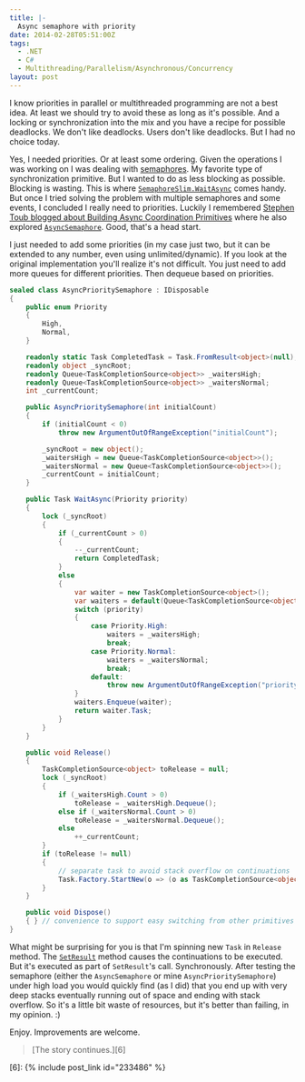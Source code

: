 ```yaml
---
title: |-
  Async semaphore with priority
date: 2014-02-28T05:51:00Z
tags:
  - .NET
  - C#
  - Multithreading/Parallelism/Asynchronous/Concurrency
layout: post
---
```

I know priorities in parallel or multithreaded programming are not a best idea. At least we should try to avoid these as long as it's possible. And a locking or synchronization into the mix and you have a recipe for possible deadlocks. We don't like deadlocks. Users don't like deadlocks. But I had no choice today.

<!-- excerpt -->

Yes, I needed priorities. Or at least some ordering. Given the operations I was working on I was dealing with [semaphores][1]. My favorite type of synchronization primitive. But I wanted to do as less blocking as possible. Blocking is wasting. This is where [`SemaphoreSlim.WaitAsync`][4] comes handy. But once I tried solving the problem with multiple semaphores and some events, I concluded I really need to priorities. Luckily I remembered [Stephen Toub blogged about Building Async Coordination Primitives][2] where he also explored [`AsyncSemaphore`][3]. Good, that's a head start.

I just needed to add some priorities (in my case just two, but it can be extended to any number, even using unlimited/dynamic). If you look at the original implementation you'll realize it's not difficult. You just need to add more queues for different priorities. Then dequeue based on priorities.

```csharp
sealed class AsyncPrioritySemaphore : IDisposable
{
	public enum Priority
	{
		High,
		Normal,
	}

	readonly static Task CompletedTask = Task.FromResult<object>(null);
	readonly object _syncRoot;
	readonly Queue<TaskCompletionSource<object>> _waitersHigh;
	readonly Queue<TaskCompletionSource<object>> _waitersNormal;
	int _currentCount;

	public AsyncPrioritySemaphore(int initialCount)
	{
		if (initialCount < 0)
			throw new ArgumentOutOfRangeException("initialCount");

		_syncRoot = new object();
		_waitersHigh = new Queue<TaskCompletionSource<object>>();
		_waitersNormal = new Queue<TaskCompletionSource<object>>();
		_currentCount = initialCount;
	}

	public Task WaitAsync(Priority priority)
	{
		lock (_syncRoot)
		{
			if (_currentCount > 0)
			{
				--_currentCount;
				return CompletedTask;
			}
			else
			{
				var waiter = new TaskCompletionSource<object>();
				var waiters = default(Queue<TaskCompletionSource<object>>);
				switch (priority)
				{
					case Priority.High:
						waiters = _waitersHigh;
						break;
					case Priority.Normal:
						waiters = _waitersNormal;
						break;
					default:
						throw new ArgumentOutOfRangeException("priority");
				}
				waiters.Enqueue(waiter);
				return waiter.Task;
			}
		}
	}

	public void Release()
	{
		TaskCompletionSource<object> toRelease = null;
		lock (_syncRoot)
		{
			if (_waitersHigh.Count > 0)
				toRelease = _waitersHigh.Dequeue();
			else if (_waitersNormal.Count > 0)
				toRelease = _waitersNormal.Dequeue();
			else
				++_currentCount;
		}
		if (toRelease != null)
		{
			// separate task to avoid stack overflow on continuations
			Task.Factory.StartNew(o => (o as TaskCompletionSource<object>).SetResult(null), toRelease, TaskCreationOptions.HideScheduler).Wait();
		}
	}

	public void Dispose()
	{ } // convenience to support easy switching from other primitives
}
```

What might be surprising for you is that I'm spinning new `Task` in `Release` method. The [`SetResult`][5] method causes the continuations to be executed. But it's executed as part of `SetResult`'s call. Synchronously. After testing the semaphore (either the `AsyncSemaphore` or mine `AsyncPrioritySemaphore`) under high load you would quickly find (as I did) that you end up with very deep stacks eventually running out of space and ending with stack overflow. So it's a little bit waste of resources, but it's better than failing, in my opinion. :)

Enjoy. Improvements are welcome.

> [The story continues.][6]

[1]: http://en.wikipedia.org/wiki/Semaphore_(programming)
[2]: http://social.msdn.microsoft.com/Search/en-US?query=%22Building%20Async%20Coordination%20Primitives%22&beta=0&rn=.NET+Parallel+Programming&rq=site:blogs.msdn.com/b/pfxteam/&ac=4
[3]: http://blogs.msdn.com/b/pfxteam/archive/2012/02/12/10266983.aspx
[4]: http://msdn.microsoft.com/en-us/library/hh462723(v=vs.110).aspx
[5]: http://msdn.microsoft.com/en-us/library/dd449202(v=vs.110).aspx
[6]: {% include post_link id="233486" %}